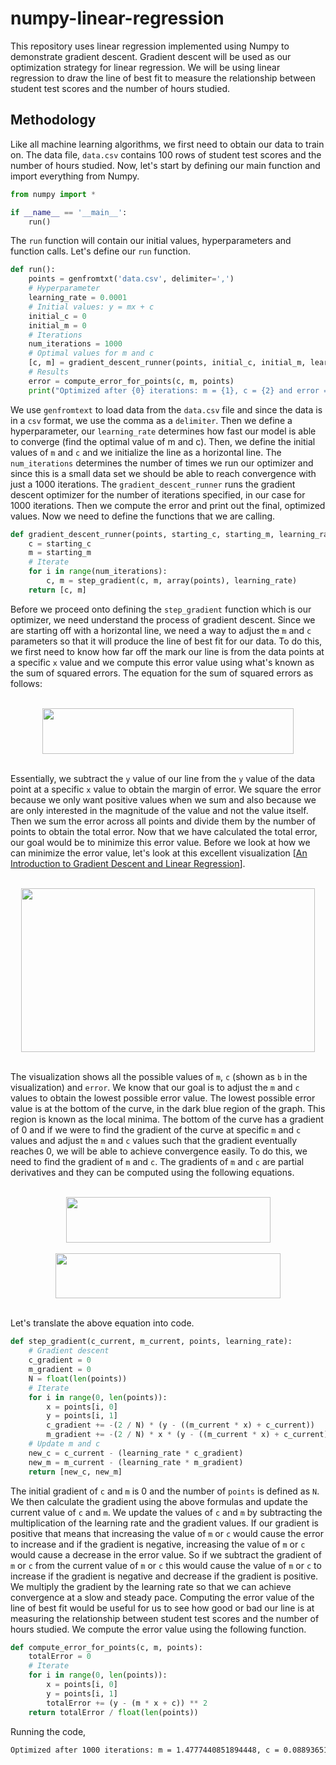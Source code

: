 # numpy-linear-regression

This repository uses linear regression implemented using Numpy to demonstrate gradient descent. Gradient descent will be used as our optimization strategy for linear regression. We will be using linear regression to draw the line of best fit to measure the relationship between student test scores and the number of hours studied.

## Methodology

Like all machine learning algorithms, we first need to obtain our data to train on. The data file, `data.csv` contains 100 rows of student test scores and the number of hours studied. Now, let's start by defining our main function and import everything from Numpy.

```python
from numpy import *

if __name__ == '__main__':
    run()
```

The `run` function will contain our initial values, hyperparameters and function calls. Let's define our `run` function.

```python
def run():
    points = genfromtxt('data.csv', delimiter=',')
    # Hyperparameter
    learning_rate = 0.0001
    # Initial values: y = mx + c
    initial_c = 0
    initial_m = 0
    # Iterations
    num_iterations = 1000
    # Optimal values for m and c
    [c, m] = gradient_descent_runner(points, initial_c, initial_m, learning_rate, num_iterations)
    # Results
    error = compute_error_for_points(c, m, points)
    print("Optimized after {0} iterations: m = {1}, c = {2} and error = {3}".format(num_iterations, m, c, error))
```

We use `genfromtext` to load data from the `data.csv` file and since the data is in a `csv` format, we use the comma as a `delimiter`. Then we define a hyperparameter, our `learning_rate` determines how fast our model is able to converge (find the optimal value of m and c). Then, we define the initial values of `m` and `c` and we initialize the line as a horizontal line. The `num_iterations` determines the number of times we run our optimizer and since this is a small data set we should be able to reach convergence with just a 1000 iterations. The `gradient_descent_runner` runs the gradient descent optimizer for the number of iterations specified, in our case for 1000 iterations. Then we compute the error and print out the final, optimized values. Now we need to define the functions that we are calling.

```python
def gradient_descent_runner(points, starting_c, starting_m, learning_rate, num_iterations):
    c = starting_c
    m = starting_m
    # Iterate
    for i in range(num_iterations):
        c, m = step_gradient(c, m, array(points), learning_rate)
    return [c, m]
```

Before we proceed onto defining the `step_gradient` function which is our optimizer, we need understand the process of gradient descent. Since we are starting off with a horizontal line, we need a way to adjust the `m` and `c` parameters so that it will produce the line of best fit for our data. To do this, we first need to know how far off the mark our line is from the data points at a specific `x` value and we compute this error value using what's known as the sum of squared errors. The equation for the sum of squared errors as follows:

<div align="center">
    <br><img src="https://cldup.com/CL6TX3cVvZ.png" width="401.7" height="72.9"><br><br>
</div>

Essentially, we subtract the `y` value of our line from the `y` value of the data point at a specific `x` value to obtain the margin of error. We square the error because we only want positive values when we sum and also because we are only interested in the magnitude of the value and not the value itself. Then we sum the error across all points and divide them by the number of points to obtain the total error. Now that we have calculated the total error, our goal would be to minimize this error value. Before we look at how we can minimize the error value, let's look at this excellent visualization [[An Introduction to Gradient Descent and Linear Regression](https://spin.atomicobject.com/2014/06/24/gradient-descent-linear-regression)].

<div align="center">
    <br><img src="https://spin.atomicobject.com/wp-content/uploads/gradient_descent_error_surface.png" width="469.5" height="262"><br><br>
</div>

The visualization shows all the possible values of `m`, `c` (shown as `b` in the visualization) and `error`. We know that our goal is to adjust the `m` and `c` values to obtain the lowest possible error value. The lowest possible error value is at the bottom of the curve, in the dark blue region of the graph. This region is known as the local minima. The bottom of the curve has a gradient of 0 and if we were to find the gradient of the curve at specific `m` and `c` values and adjust the `m` and `c` values such that the gradient eventually reaches 0, we will be able to achieve convergence easily. To do this, we need to find the gradient of `m` and `c`. The gradients of `m` and `c` are partial derivatives and they can be computed using the following equations.

<div align="center">
    <br><img src="https://cldup.com/Pv9bByAJvW.png" width="327" height="72.9"><br>
</div>

<div align="center">
    <br><img src="https://cldup.com/xb0xd9mbNU.png" width="360.6" height="72.9"><br><br>
</div>

Let's translate the above equation into code.

```python
def step_gradient(c_current, m_current, points, learning_rate):
    # Gradient descent
    c_gradient = 0
    m_gradient = 0
    N = float(len(points))
    # Iterate
    for i in range(0, len(points)):
        x = points[i, 0]
        y = points[i, 1]
        c_gradient += -(2 / N) * (y - ((m_current * x) + c_current))
        m_gradient += -(2 / N) * x * (y - ((m_current * x) + c_current))
    # Update m and c
    new_c = c_current - (learning_rate * c_gradient)
    new_m = m_current - (learning_rate * m_gradient)
    return [new_c, new_m]
```

The initial gradient of `c` and `m` is 0 and the number of `points` is defined as `N`. We then calculate the gradient using the above formulas and update the current value of `c` and `m`. We update the values of `c` and `m` by subtracting the multiplication of the learning rate and the gradient values. If our gradient is positive that means that increasing the value of `m` or `c` would cause the error to increase and if the gradient is negative, increasing the value of `m` or `c` would cause a decrease in the error value. So if we subtract the gradient of `m` or `c` from the current value of `m` or `c` this would cause the value of `m` or `c` to increase if the gradient is negative and decrease if the gradient is positive. We multiply the gradient by the learning rate so that we can achieve convergence at a slow and steady pace. Computing the error value of the line of best fit would be useful for us to see how good or bad our line is at measuring the relationship between student test scores and the number of hours studied. We compute the error value using the following function.

```python
def compute_error_for_points(c, m, points):
    totalError = 0
    # Iterate
    for i in range(0, len(points)):
        x = points[i, 0]
        y = points[i, 1]
        totalError += (y - (m * x + c)) ** 2
    return totalError / float(len(points))
``` 

Running the code,

```bash
Optimized after 1000 iterations: m = 1.4777440851894448, c = 0.08893651993741346 and error = 112.61481011613473
```

